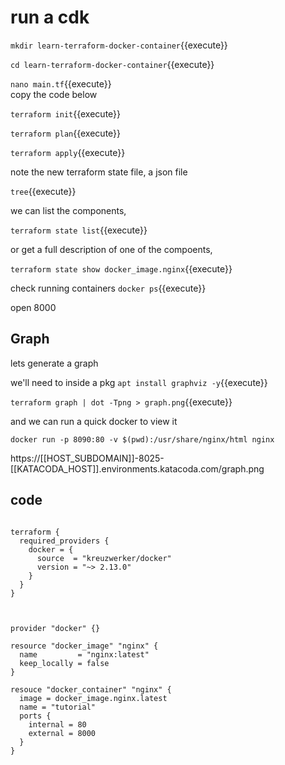 # run a cdk


`mkdir learn-terraform-docker-container`{{execute}}    

`cd learn-terraform-docker-container`{{execute}}   

`nano main.tf`{{execute}}   
copy the code below

`terraform init`{{execute}}    

`terraform plan`{{execute}}    

`terraform apply`{{execute}}    

note the new terraform state file, a json file

`tree`{{execute}}

we can list the components,

`terraform state list`{{execute}}

or get a full description of one of the compoents,

`terraform state show docker_image.nginx`{{execute}}

check running containers
`docker ps`{{execute}}   

open 8000

## Graph

lets generate a graph

we'll need to inside a pkg `apt install graphviz -y`{{execute}}

`terraform graph | dot -Tpng > graph.png`{{execute}}

and we can run a quick docker to view it

`docker run -p 8090:80 -v $(pwd):/usr/share/nginx/html nginx`

https://[[HOST_SUBDOMAIN]]-8025-[[KATACODA_HOST]].environments.katacoda.com/graph.png

## code

```

terraform {
  required_providers {
    docker = {
      source  = "kreuzwerker/docker"
      version = "~> 2.13.0"
    }
  }
}



provider "docker" {}

resource "docker_image" "nginx" {
  name         = "nginx:latest"
  keep_locally = false
}

resouce "docker_container" "nginx" {
  image = docker_image.nginx.latest
  name = "tutorial"
  ports {
    internal = 80
    external = 8000
  }
}

```



